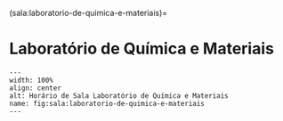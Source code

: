 (sala:laboratorio-de-quimica-e-materiais)=

# Laboratório de Química e Materiais

```{figure} ../_static/img/sala/laboratorio-de-quimica-e-materiais.png
---
width: 100%
align: center
alt: Horário de Sala Laboratório de Química e Materiais
name: fig:sala:laboratorio-de-quimica-e-materiais
---
```

